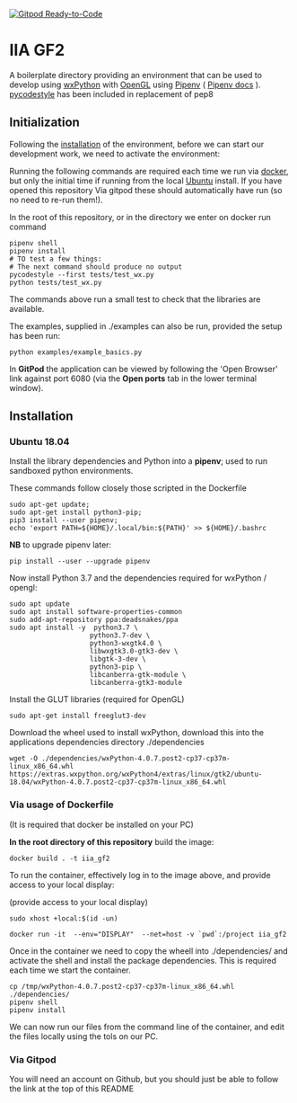 [![Gitpod Ready-to-Code](https://img.shields.io/badge/Gitpod-Ready--to--Code-blue?logo=gitpod)](https://gitpod.io/#https://github.com/S-Stephen/IIa-gf2) 

# IIA GF2

A boilerplate directory providing an environment that can be used to develop using [wxPython](https://wxpython.org/) with [OpenGL](https://www.opengl.org/) using [Pipenv](https://github.com/pypa/pipenv) ( [Pipenv docs](https://pipenv-fork.readthedocs.io/en/latest/basics.html) ). [pycodestyle](http://pycodestyle.pycqa.org/en/latest/intro.html) has been included in replacement of pep8

## Initialization

Following the [installation](#Installation) of the environment, before we can start our development work, we need to activate the environment:

Running the following commands are required each time we run via [docker](#via-usage-of-dockerfile), but only the initial time if running from the local [Ubuntu](ubuntu-18.04) install. If you have opened this repository Via gitpod these should automatically have run (so no need to re-run them!).

In the root of this repository, or in the directory we enter on docker run command

```
pipenv shell
pipenv install 
# TO test a few things:
# The next command should produce no output
pycodestyle --first tests/test_wx.py 
python tests/test_wx.py
```

The commands above run a small test to check that the libraries are available. 

The examples, supplied in ./examples can also be run, provided the setup has been run:

```
python examples/example_basics.py
```

In **GitPod** the application can be viewed by following the 'Open Browser' link against port 6080 (via the **Open ports** tab in the lower terminal window).

## Installation

### Ubuntu 18.04

Install the library dependencies and Python into  a **pipenv**; used to run sandboxed python environments.

These commands follow closely those scripted in the Dockerfile

```
sudo apt-get update; 
sudo apt-get install python3-pip; 
pip3 install --user pipenv; 
echo 'export PATH=${HOME}/.local/bin:${PATH}' >> ${HOME}/.bashrc
```

**NB** to upgrade pipenv later:

```
pip install --user --upgrade pipenv
```

Now install Python 3.7 and the dependencies required for wxPython / opengl:

```
sudo apt update
sudo apt install software-properties-common
sudo add-apt-repository ppa:deadsnakes/ppa
sudo apt install -y  python3.7 \
                    python3.7-dev \
                    python3-wxgtk4.0 \
                    libwxgtk3.0-gtk3-dev \
                    libgtk-3-dev \
                    python3-pip \
                    libcanberra-gtk-module \
                    libcanberra-gtk3-module
```


Install the GLUT libraries (required for OpenGL)

```
sudo apt-get install freeglut3-dev

```

Download the wheel used to install wxPython, download this into the applications dependencies directory ./dependencies

```
wget -O ./dependencies/wxPython-4.0.7.post2-cp37-cp37m-linux_x86_64.whl https://extras.wxpython.org/wxPython4/extras/linux/gtk2/ubuntu-18.04/wxPython-4.0.7.post2-cp37-cp37m-linux_x86_64.whl 
```

### Via usage of Dockerfile

(It is required that docker be installed on your PC)

**In the root directory of this repository** build the image:

```
docker build . -t iia_gf2
```

To run the container, effectively log in to the image above, and provide access to your local display:

(provide access to your local display)
```
sudo xhost +local:$(id -un)
```

```
docker run -it  --env="DISPLAY"  --net=host -v `pwd`:/project iia_gf2
```

Once in the container we need to copy the wheell into ./dependencies/ and activate the shell and install the package dependencies.  This is required each time we start the container.

```
cp /tmp/wxPython-4.0.7.post2-cp37-cp37m-linux_x86_64.whl ./dependencies/
pipenv shell
pipenv install
```

We can now run our files from the command line of the container, and edit the files locally using the tols on our PC.


### Via Gitpod

You will need an account on Github, but you should just be able to follow the link at the top of this README
